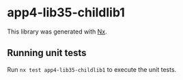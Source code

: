 # app4-lib35-childlib1

This library was generated with [Nx](https://nx.dev).

## Running unit tests

Run `nx test app4-lib35-childlib1` to execute the unit tests.
